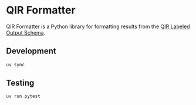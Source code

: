 # QIR Formatter

QIR Formatter is a Python library for formatting results from the
[QIR Labeled Output Schema](https://github.com/qir-alliance/qir-spec/blob/a67da3a3bd902ba7cd94a98722ca5f8c89f5a81a/specification/under_development/output_schemas/Labeled.md).

## Development

```sh
uv sync
```

## Testing

```sh
uv run pytest
```

